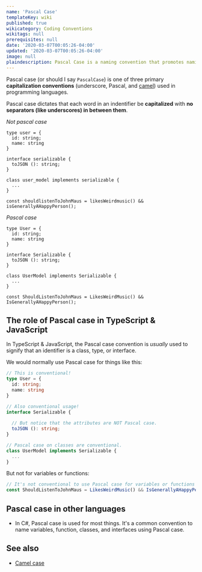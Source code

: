 ```yaml
---
name: 'Pascal Case'
templateKey: wiki
published: true
wikicategory: Coding Conventions
wikitags: null
prerequisites: null
date: '2020-03-07T00:05:26-04:00'
updated: '2020-03-07T00:05:26-04:00'
image: null
plaindescription: Pascal Case is a naming convention that promotes naming indentifiers using all upper-case words.
---
```


Pascal case (or should I say `PascalCase`) is one of three primary **capitalization conventions** (underscore, Pascal, and [camel](/wiki/conventions/camel-case/)) used in programming languages.

Pascal case dictates that each word in an indentifier be **capitalized** with **no separators (like underscores) in between them**.

_Not pascal case_

```typescript{1,6,10,14}
type user = { 
  id: string; 
  name: string
}

interface serializable {
  toJSON (): string;
}

class user_model implements serializable {
  ...
}

const shouldlistenToJohnMaus = likesWeirdmusic() && isGenerallyAHappyPerson();
```

_Pascal case_

```typescript{1,6,10,14}
type User = { 
  id: string; 
  name: string
}

interface Serializable {
  toJSON (): string;
}

class UserModel implements Serializable {
  ...
}

const ShouldListenToJohnMaus = LikesWeirdMusic() && IsGenerallyAHappyPerson();
```

## The role of Pascal case in TypeScript & JavaScript

In TypeScript & JavaScript, the Pascal case convention is _usually_ used to signify that an identifier is a class, type, or interface.

We would normally use Pascal case for things like this:

```typescript
// This is conventional!
type User = { 
  id: string; 
  name: string
}

// Also conventional usage!
interface Serializable {
  
  // But notice that the attributes are NOT Pascal case.
  toJSON (): string;
}

// Pascal case on classes are conventional.
class UserModel implements Serializable {
  ...
}
```

But not for variables or functions:

```typescript
// It's not conventional to use Pascal case for variables or functions in TypeScript and JavaScript
const ShouldListenToJohnMaus = LikesWeirdMusic() && IsGenerallyAHappyPerson();
```

## Pascal case in other languages

- In C#, Pascal case is used for most things. It's a common convention to name variables, function, classes, and interfaces using Pascal case.


## See also

- [Camel case](/wiki/conventions/camel-case/)